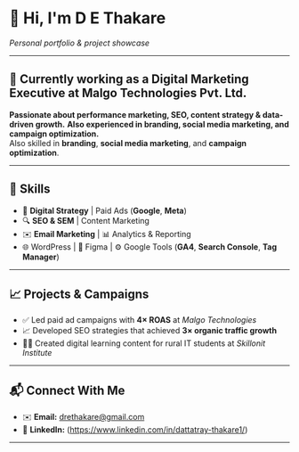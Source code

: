 # 👋 Hi, I'm D E Thakare    

*Personal portfolio & project showcase*

---

## 💼 **Currently working as a Digital Marketing Executive at Malgo Technologies Pvt. Ltd.**
**Passionate about performance marketing, SEO, content strategy & data-driven growth.**
**Also experienced in branding, social media marketing, and campaign optimization.**  
Also skilled in **branding**, **social media marketing**, and **campaign optimization**.

---

## 🚀 Skills  
- 🎯 **Digital Strategy** | Paid Ads (**Google**, **Meta**)  
- 🔍 **SEO & SEM** | Content Marketing  
- ✉️ **Email Marketing** | 📊 Analytics & Reporting  
- 🌐 WordPress | 🎨 Figma | ⚙️ Google Tools (**GA4**, **Search Console**, **Tag Manager**)

---

## 📈 Projects & Campaigns  
- ✅ Led paid ad campaigns with **4× ROAS** at *Malgo Technologies*  
- 📈 Developed SEO strategies that achieved **3× organic traffic growth**  
- 👨‍🏫 Created digital learning content for rural IT students at *Skillonit Institute*

---

## 📬 Connect With Me  
- ✉️ **Email:** drethakare@gmail.com
- 🔗 **LinkedIn:** (https://www.linkedin.com/in/dattatray-thakare1/)
  
---
